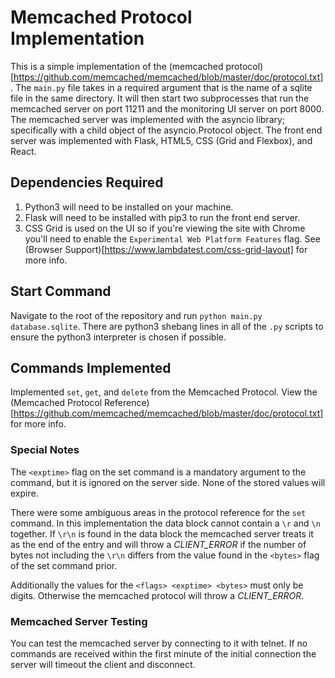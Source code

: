 # Memcached Protocol Implementation

This is a simple implementation of the (memcached protocol)[https://github.com/memcached/memcached/blob/master/doc/protocol.txt].
The `main.py` file takes in a required argument that is the name of a sqlite file in the same directory.
It will then start two subprocesses that run the memcached server on port 11211 and the monitoring UI server on port 8000.
The memcached server was implemented with the asyncio library; specifically with a child object of the asyncio.Protocol object.
The front end server was implemented with Flask, HTML5, CSS (Grid and Flexbox), and React.

## Dependencies Required

1. Python3 will need to be installed on your machine.
2. Flask will need to be installed with pip3 to run the front end server.
3. CSS Grid is used on the UI so if you're viewing the site with Chrome you'll need to enable the `Experimental Web Platform Features` flag. See (Browser Support)[https://www.lambdatest.com/css-grid-layout] for more info.

## Start Command

Navigate to the root of the repository and run `python main.py database.sqlite`.
There are python3 shebang lines in all of the `.py` scripts to ensure the
python3 interpreter is chosen if possible.

## Commands Implemented

Implemented `set`, `get`, and `delete` from the Memcached Protocol.
View the (Memcached Protocol Reference)[https://github.com/memcached/memcached/blob/master/doc/protocol.txt] for more info.

### Special Notes

The `<exptime>` flag on the set command is a mandatory argument to the command,
but it is ignored on the server side. None of the stored values will expire.

There were some ambiguous areas in the protocol reference for the `set` command.
In this implementation the data block cannot contain a `\r` and `\n` together.
If `\r\n` is found in the data block the memcached server treats it as the end of the entry
and will throw a *CLIENT_ERROR* if the number of bytes not including the `\r\n` differs
from the value found in the `<bytes>` flag of the set command prior.

Additionally the values for the `<flags> <exptime> <bytes>` must only be digits.
Otherwise the memcached protocol will throw a *CLIENT_ERROR*.

### Memcached Server Testing

You can test the memcached server by connecting to it with telnet.
If no commands are received within the first minute of the initial connection the server will
timeout the client and disconnect.
